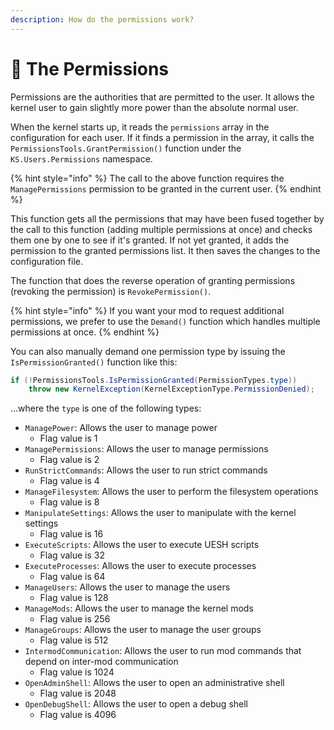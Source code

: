 ```yaml
---
description: How do the permissions work?
---
```


# 🔐 The Permissions

Permissions are the authorities that are permitted to the user. It allows the kernel user to gain slightly more power than the absolute normal user.

When the kernel starts up, it reads the `permissions` array in the configuration for each user. If it finds a permission in the array, it calls the `PermissionsTools.GrantPermission()` function under the `KS.Users.Permissions` namespace.

{% hint style="info" %}
The call to the above function requires the `ManagePermissions` permission to be granted in the current user.
{% endhint %}

This function gets all the permissions that may have been fused together by the call to this function (adding multiple permissions at once) and checks them one by one to see if it's granted. If not yet granted, it adds the permission to the granted permissions list. It then saves the changes to the configuration file.

The function that does the reverse operation of granting permissions (revoking the permission) is `RevokePermission()`.

{% hint style="info" %}
If you want your mod to request additional permissions, we prefer to use the `Demand()` function which handles multiple permissions at once.
{% endhint %}

You can also manually demand one permission type by issuing the `IsPermissionGranted()` function like this:

```csharp
if (!PermissionsTools.IsPermissionGranted(PermissionTypes.type))
    throw new KernelException(KernelExceptionType.PermissionDenied);
```

...where the `type` is one of the following types:

* `ManagePower`: Allows the user to manage power
  * Flag value is 1
* `ManagePermissions`: Allows the user to manage permissions
  * Flag value is 2
* `RunStrictCommands`: Allows the user to run strict commands
  * Flag value is 4
* `ManageFilesystem`: Allows the user to perform the filesystem operations
  * Flag value is 8
* `ManipulateSettings`: Allows the user to manipulate with the kernel settings
  * Flag value is 16
* `ExecuteScripts`: Allows the user to execute UESH scripts
  * Flag value is 32
* `ExecuteProcesses`: Allows the user to execute processes
  * Flag value is 64
* `ManageUsers`: Allows the user to manage the users
  * Flag value is 128
* `ManageMods`: Allows the user to manage the kernel mods
  * Flag value is 256
* `ManageGroups`: Allows the user to manage the user groups
  * Flag value is 512
* `IntermodCommunication`: Allows the user to run mod commands that depend on inter-mod communication
  * Flag value is 1024
* `OpenAdminShell`: Allows the user to open an administrative shell
  * Flag value is 2048
* `OpenDebugShell`: Allows the user to open a debug shell
  * Flag value is 4096
